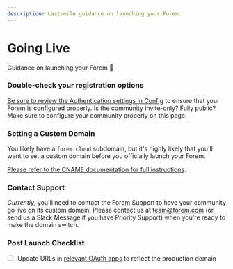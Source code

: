 ```yaml
---
description: Last-mile guidance on launching your Forem.
---
```


# Going Live

Guidance on launching your Forem 🚀

### Double-check your registration options

[Be sure to review the Authentication settings in Config](../admin/config/authentication.md) to ensure that your Forem is configured properly.  Is the community invite-only?  Fully public?  Make sure to configure your community properly on this page.

### Setting a Custom Domain

You likely have a `forem.cloud` subdomain, but it's highly likely that you'll want to set a custom domain before you officially launch your Forem.

[Please refer to the CNAME documentation for full instructions](cname.md).

### Contact Support

_Currently_, you'll need to contact the Forem Support to have your community go live on its custom domain.  Please contact us at [team@forem.com](mailto:team@forem.com) \(or send us a Slack Message if you have Priority Support\) when you're ready to make the domain switch.

### Post Launch Checklist

* [ ] Update URLs in [relevant OAuth apps](../admin/config/authentication.md#generating-keys) to reflect the production domain 



